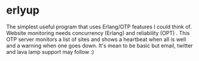 erlyup
======

The simplest useful program that uses Erlang/OTP features I could think of. Website monitoring needs concurrency (Erlang) and reliability (OPT) . This OTP server monitors a list of sites and shows a heartbeat when all is well and a warning when one goes down. It's mean to be basic but email, twitter and lava lamp support may follow :)
